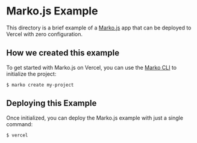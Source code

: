 # Marko.js Example

This directory is a brief example of a [Marko.js](https://markojs.com/) app that can be deployed to Vercel with zero configuration.

## How we created this example

To get started with Marko.js on Vercel, you can use the [Marko CLI](https://github.com/marko-js/cli) to initialize the project:

```shell
$ marko create my-project
```

## Deploying this Example

Once initialized, you can deploy the Marko.js example with just a single command:

```shell
$ vercel
```
